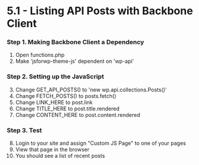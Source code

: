 # 5.1 - Listing API Posts with Backbone Client

### Step 1. Making Backbone Client a Dependency
1. Open functions.php
2. Make 'jsforwp-theme-js' dependent on 'wp-api'

### Step 2. Setting up the JavaScript
3. Change GET_API_POSTS() to 'new wp.api.collections.Posts()'
4. Change FETCH_POSTS() to posts.fetch()
5. Change LINK_HERE to post.link
6. Change TITLE_HERE to post.title.rendered
7. Change CONTENT_HERE to post.content.rendered

### Step 3. Test
8. Login to your site and assign "Custom JS Page" to one of your pages
9. View that page in the browser
10. You should see a list of recent posts
